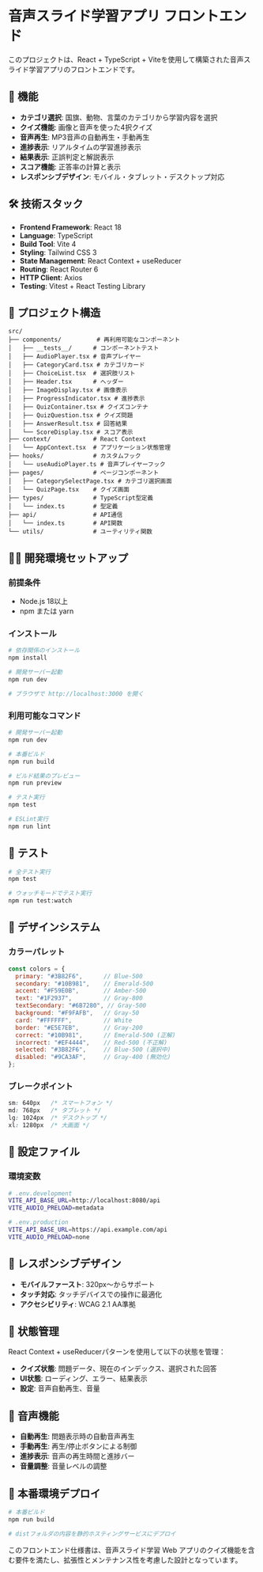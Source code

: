 # 音声スライド学習アプリ フロントエンド

このプロジェクトは、React + TypeScript + Viteを使用して構築された音声スライド学習アプリのフロントエンドです。

## 🚀 機能

- **カテゴリ選択**: 国旗、動物、言葉のカテゴリから学習内容を選択
- **クイズ機能**: 画像と音声を使った4択クイズ
- **音声再生**: MP3音声の自動再生・手動再生
- **進捗表示**: リアルタイムの学習進捗表示
- **結果表示**: 正誤判定と解説表示
- **スコア機能**: 正答率の計算と表示
- **レスポンシブデザイン**: モバイル・タブレット・デスクトップ対応

## 🛠️ 技術スタック

- **Frontend Framework**: React 18
- **Language**: TypeScript
- **Build Tool**: Vite 4
- **Styling**: Tailwind CSS 3
- **State Management**: React Context + useReducer
- **Routing**: React Router 6
- **HTTP Client**: Axios
- **Testing**: Vitest + React Testing Library

## 📁 プロジェクト構造

```
src/
├── components/          # 再利用可能なコンポーネント
│   ├── __tests__/      # コンポーネントテスト
│   ├── AudioPlayer.tsx # 音声プレイヤー
│   ├── CategoryCard.tsx # カテゴリカード
│   ├── ChoiceList.tsx  # 選択肢リスト
│   ├── Header.tsx      # ヘッダー
│   ├── ImageDisplay.tsx # 画像表示
│   ├── ProgressIndicator.tsx # 進捗表示
│   ├── QuizContainer.tsx # クイズコンテナ
│   ├── QuizQuestion.tsx # クイズ問題
│   ├── AnswerResult.tsx # 回答結果
│   └── ScoreDisplay.tsx # スコア表示
├── context/            # React Context
│   └── AppContext.tsx  # アプリケーション状態管理
├── hooks/              # カスタムフック
│   └── useAudioPlayer.ts # 音声プレイヤーフック
├── pages/              # ページコンポーネント
│   ├── CategorySelectPage.tsx # カテゴリ選択画面
│   └── QuizPage.tsx    # クイズ画面
├── types/              # TypeScript型定義
│   └── index.ts        # 型定義
├── api/                # API通信
│   └── index.ts        # API関数
└── utils/              # ユーティリティ関数
```

## 🏃‍♂️ 開発環境セットアップ

### 前提条件

- Node.js 18以上
- npm または yarn

### インストール

```bash
# 依存関係のインストール
npm install

# 開発サーバー起動
npm run dev

# ブラウザで http://localhost:3000 を開く
```

### 利用可能なコマンド

```bash
# 開発サーバー起動
npm run dev

# 本番ビルド
npm run build

# ビルド結果のプレビュー
npm run preview

# テスト実行
npm test

# ESLint実行
npm run lint
```

## 🧪 テスト

```bash
# 全テスト実行
npm test

# ウォッチモードでテスト実行
npm run test:watch
```

## 🎨 デザインシステム

### カラーパレット

```javascript
const colors = {
  primary: "#3B82F6",      // Blue-500
  secondary: "#10B981",    // Emerald-500
  accent: "#F59E0B",       // Amber-500
  text: "#1F2937",         // Gray-800
  textSecondary: "#6B7280", // Gray-500
  background: "#F9FAFB",   // Gray-50
  card: "#FFFFFF",         // White
  border: "#E5E7EB",       // Gray-200
  correct: "#10B981",      // Emerald-500 (正解)
  incorrect: "#EF4444",    // Red-500 (不正解)
  selected: "#3B82F6",     // Blue-500 (選択中)
  disabled: "#9CA3AF",     // Gray-400 (無効化)
};
```

### ブレークポイント

```css
sm: 640px   /* スマートフォン */
md: 768px   /* タブレット */
lg: 1024px  /* デスクトップ */
xl: 1280px  /* 大画面 */
```

## 🔧 設定ファイル

### 環境変数

```bash
# .env.development
VITE_API_BASE_URL=http://localhost:8080/api
VITE_AUDIO_PRELOAD=metadata

# .env.production
VITE_API_BASE_URL=https://api.example.com/api
VITE_AUDIO_PRELOAD=none
```

## 📱 レスポンシブデザイン

- **モバイルファースト**: 320px〜からサポート
- **タッチ対応**: タッチデバイスでの操作に最適化
- **アクセシビリティ**: WCAG 2.1 AA準拠

## 🔄 状態管理

React Context + useReducerパターンを使用して以下の状態を管理：

- **クイズ状態**: 問題データ、現在のインデックス、選択された回答
- **UI状態**: ローディング、エラー、結果表示
- **設定**: 音声自動再生、音量

## 🎵 音声機能

- **自動再生**: 問題表示時の自動音声再生
- **手動再生**: 再生/停止ボタンによる制御
- **進捗表示**: 音声の再生時間と進捗バー
- **音量調整**: 音量レベルの調整

## 🚀 本番環境デプロイ

```bash
# 本番ビルド
npm run build

# distフォルダの内容を静的ホスティングサービスにデプロイ
```

このフロントエンド仕様書は、音声スライド学習 Web アプリのクイズ機能を含む要件を満たし、拡張性とメンテナンス性を考慮した設計となっています。
